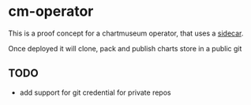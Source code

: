 # cm-operator

This is a proof concept for a chartmuseum operator, that uses a [sidecar](https://github.com/vtuson/cmsidecar).

Once deployed it will clone, pack and publish charts store in a public git



## TODO
* add support for git credential for private repos

